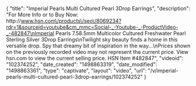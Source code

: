 {
    "title": "Imperial Pearls Multi Cultured Pearl 3Drop Earrings",
    "description": "For More Info or to Buy Now: http:\/\/www.hsn.com\/products\/seo\/8069234?rdr=1&sourceid=youtube&cm_mmc=Social-_-Youtube-_-ProductVideo-_-482847\nImperial Pearls 7.58.5mm Multicolor Cultured Freshwater Pearl Sterling Silver 3Drop Earrings\nTwilight sky beauty finds a home in this versatile drop. Spy that dreamy bit of inspiration in the way...\nPrices shown on the previously recorded video may not represent the current price.  View hsn.com to view the current selling price. HSN Item #482847",
    "videoid": "102374252",
    "date_created": "1498863319",
    "date_modified": "1498863361",
    "type": "captivate",
    "layout": "video",
    "url": "\/v\/imperial-pearls-multi-cultured-pearl-3drop-earrings\/102374252"
}